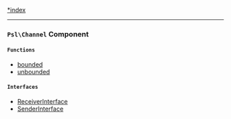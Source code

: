 <!--
    This markdown file was generated using `docs/documenter.php`.

    Any edits to it will likely be lost.
-->

[*index](./../README.md)

---

### `Psl\Channel` Component

#### `Functions`

- [bounded](./../../src/Psl/Channel/bounded.php#L18)
- [unbounded](./../../src/Psl/Channel/unbounded.php#L16)

#### `Interfaces`

- [ReceiverInterface](./../../src/Psl/Channel/ReceiverInterface.php#L12)
- [SenderInterface](./../../src/Psl/Channel/SenderInterface.php#L12)


